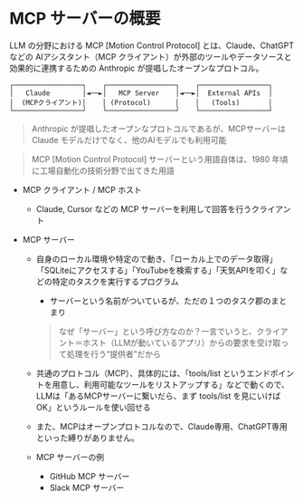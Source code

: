# MCP サーバーの概要

LLM の分野における MCP [Motion Control Protocol] とは、Claude、ChatGPTなどの AIアシスタント（MCP クライアント）が外部のツールやデータソースと効果的に連携するための Anthropic が提唱したオープンなプロトコル。

```
┌─────────────────┐    ┌─────────────────┐    ┌─────────────────┐
│   Claude        │◄──►│   MCP Server    │◄──►│  External APIs  │
│  (MCPクライアント)│    │ (Protocol)      │    │   (Tools)       │
└─────────────────┘    └─────────────────┘    └─────────────────┘
```

> Anthropic が提唱したオープンなプロトコルであるが、MCPサーバーは Claude モデルだけでなく、他のAIモデルでも利用可能

> MCP [Motion Control Protocol] サーバーという用語自体は、1980 年頃に工場自動化の技術分野で出てきた用語

- MCP クライアント / MCP ホスト
    - Claude, Cursor などの MCP サーバーを利用して回答を行うクライアント

- MCP サーバー

    - 自身のローカル環境や特定ので動き、「ローカル上でのデータ取得」「SQLiteにアクセスする」「YouTubeを検索する」「天気APIを叩く」などの特定のタスクを実行するプログラム

        - サーバーという名前がついているが、ただの１つのタスク郡のまとまり

        > なぜ「サーバー」という呼び方なのか？一言でいうと、クライアント＝ホスト（LLMが動いているアプリ）からの要求を受け取って処理を行う“提供者”だから

    - 共通のプロトコル（MCP）、具体的には、「tools/list というエンドポイントを用意し、利用可能なツールをリストアップする」などで動くので、LLMは「あるMCPサーバーに繋いだら、まず tools/list を見にいけばOK」というルールを使い回せる

    - また、MCPはオープンプロトコルなので、Claude専用、ChatGPT専用といった縛りがありません。

    - MCP サーバーの例

        - GitHub MCP サーバー
        - Slack MCP サーバー
